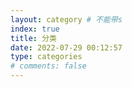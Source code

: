 ```yaml
---
layout: category # 不能带s
index: true
title: 分类
date: 2022-07-29 00:12:57
type: categories
# comments: false
---
```

